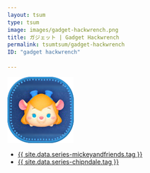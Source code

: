 ```yaml
---
layout: tsum
type: tsum
image: images/gadget-hackwrench.png
title: ガジェット | Gadget Hackwrench
permalink: tsumtsum/gadget-hackwrench
ID: "gadget hackwrench"

---
```

<img class="ui image" src="../images/gadget-hackwrench.png">

* <a href="{{ site.data.series-mickeyandfriends.url }}">{{ site.data.series-mickeyandfriends.tag }}</a>
* <a href="{{ site.data.series-chipndale.url }}">{{ site.data.series-chipndale.tag }}</a>
